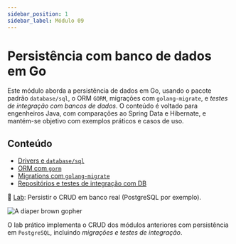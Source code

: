 ```yaml
---
sidebar_position: 1
sidebar_label: Módulo 09
---
```


# Persistência com banco de dados em Go

<div className="row">
<div className="col">

Este módulo aborda a persistência de dados em Go, usando o pacote padrão `database/sql`, o ORM `GORM`, migrações com `golang-migrate`, e _testes de integração com bancos de dados_. O conteúdo é voltado para engenheiros Java, com comparações ao Spring Data e Hibernate, e mantém-se objetivo com exemplos práticos e casos de uso.

## Conteúdo

- [Drivers e `database/sql`](./1-drivers-database-sql.md)
- [ORM com `gorm`](./2-gorm.md)
- [Migrations com `golang-migrate`](./3-golang-migrate.md)
- [Repositórios e testes de integração com DB](./4-repo-testes-integracao.md)

📌 [Lab](./5-laboratorio.md): Persistir o CRUD em banco real (PostgreSQL por exemplo).

</div>
<div className="col col--4 text--center">
<img 
    src={require('@site/static/img/gophers/gopher-sql.png').default} 
    style={{ transform:'scale(0.85)', marginTop:'-1.5rem' }}
    alt="A diaper brown gopher" />
</div>
</div>

O lab prático implementa o CRUD dos módulos anteriores com persistência em `PostgreSQL`, incluindo _migrações e testes de integração_.
